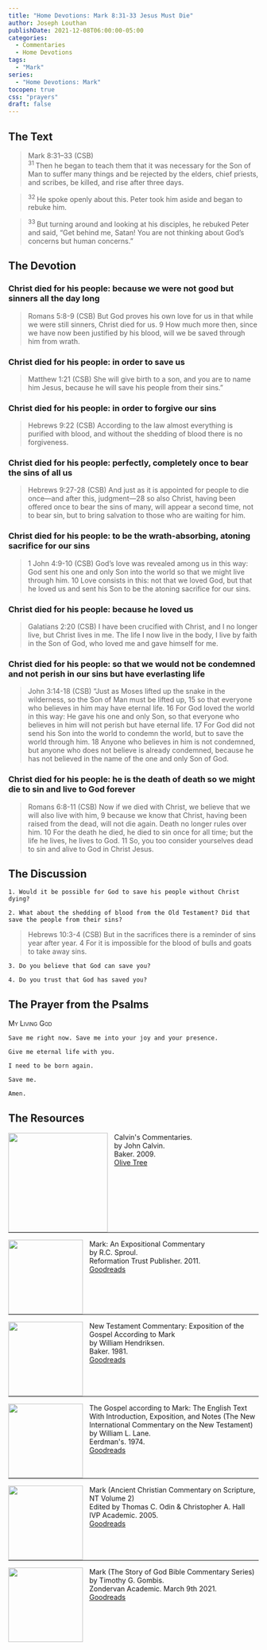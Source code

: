 ```yaml
---
title: "Home Devotions: Mark 8:31-33 Jesus Must Die"
author: Joseph Louthan
publishDate: 2021-12-08T06:00:00-05:00
categories:
  - Commentaries
  - Home Devotions
tags:
  - "Mark"
series:
  - "Home Devotions: Mark"
tocopen: true
css: "prayers"
draft: false
---
```

## The Text

>Mark 8:31–33 (CSB)  
><sup> 31 </sup> Then he began to teach them that it was necessary for the Son of Man to suffer many things and be rejected by the elders, chief priests, and scribes, be killed, and rise after three days. 

><sup> 32 </sup> He spoke openly about this. Peter took him aside and began to rebuke him. 

><sup> 33 </sup> But turning around and looking at his disciples, he rebuked Peter and said, “Get behind me, Satan! You are not thinking about God’s concerns but human concerns.”

## The Devotion

### Christ died for his people: because we were not good but sinners all the day long

>Romans 5:8-9 (CSB) But God proves his own love for us in that while we were still sinners, Christ died for us. 9 How much more then, since we have now been justified by his blood, will we be saved through him from wrath.

### Christ died for his people: in order to save us

>Matthew 1:21 (CSB) She will give birth to a son, and you are to name him Jesus, because he will save his people from their sins.”

### Christ died for his people: in order to forgive our sins

>Hebrews 9:22 (CSB) According to the law almost everything is purified with blood, and without the shedding of blood there is no forgiveness.

### Christ died for his people: perfectly, completely once to bear the sins of all us

>Hebrews 9:27-28 (CSB) And just as it is appointed for people to die once—and after this, judgment—28 so also Christ, having been offered once to bear the sins of many, will appear a second time, not to bear sin, but to bring salvation to those who are waiting for him.

### Christ died for his people: to be the wrath-absorbing, atoning sacrifice for our sins

>1 John 4:9-10 (CSB) God’s love was revealed among us in this way: God sent his one and only Son into the world so that we might live through him. 10 Love consists in this: not that we loved God, but that he loved us and sent his Son to be the atoning sacrifice for our sins.

### Christ died for his people: because he loved us

>Galatians 2:20 (CSB) I have been crucified with Christ, and I no longer live, but Christ lives in me. The life I now live in the body, I live by faith in the Son of God, who loved me and gave himself for me.

### Christ died for his people: so that we would not be condemned and not perish in our sins but have everlasting life

>John 3:14-18 (CSB) “Just as Moses lifted up the snake in the wilderness, so the Son of Man must be lifted up, 15 so that everyone who believes in him may have eternal life. 16 For God loved the world in this way: He gave his one and only Son, so that everyone who believes in him will not perish but have eternal life. 17 For God did not send his Son into the world to condemn the world, but to save the world through him. 18 Anyone who believes in him is not condemned, but anyone who does not believe is already condemned, because he has not believed in the name of the one and only Son of God.

### Christ died for his people: he is the death of death so we might die to sin and live to God forever

>Romans 6:8-11 (CSB) Now if we died with Christ, we believe that we will also live with him, 9 because we know that Christ, having been raised from the dead, will not die again. Death no longer rules over him. 10 For the death he died, he died to sin once for all time; but the life he lives, he lives to God. 11 So, you too consider yourselves dead to sin and alive to God in Christ Jesus.

## The Discussion

```text
1. Would it be possible for God to save his people without Christ dying?
```

```text
2. What about the shedding of blood from the Old Testament? Did that save the people from their sins?
```
>Hebrews 10:3-4 (CSB) But in the sacrifices there is a reminder of sins year after year. 4 For it is impossible for the blood of bulls and goats to take away sins.

```text
3. Do you believe that God can save you?
```

```text
4. Do you trust that God has saved you?
```

## The Prayer from the Psalms

>

<div style='font-variant: small-caps;'>
My Living God
</div>

```text
Save me right now. Save me into your joy and your presence.

Give me eternal life with you.

I need to be born again.

Save me.

Amen.
```

<div style="page-break-after: always;"></div>


## The Resources

<p style="clear:both;">

<img src="/images/resources/commentary-calvin-set.png" align="left" width="200" style="padding-right: 10px" />Calvin's Commentaries.  
by John Calvin.  
Baker. 2009.  
[Olive Tree](https://www.olivetree.com/store/product.php?productid=17517)

<p style="clear:both;">

---

<img src="/images/resources/commentary-mark-sproul.jpg" align="left" width="150" style="padding-right: 10px" />Mark: An Expositional Commentary  
by R.C. Sproul.  
Reformation Trust Publisher. 2011.  
[Goodreads](https://www.goodreads.com/book/show/13329901-mark?ac=1&from_search=true&qid=AjPCOwNAXj&rank=1)

<p style="clear:both;">

---

<img src="/images/resources/commentary-mark-hendriksen.jpg" align="left" width="150" style="padding-right: 10px" />New Testament Commentary: Exposition of the Gospel According to Mark  
by William Hendriksen.  
Baker. 1981.  
[Goodreads](https://www.goodreads.com/book/show/2365098.Mark)

<p style="clear:both;">

---

<img src="/images/resources/commentary-mark-lane.jpg" align="left" width="150" style="padding-right: 10px" />The Gospel according to Mark: The English Text With Introduction, Exposition, and Notes (The New International Commentary on the New Testament)  
by William L. Lane.  
Eerdman's. 1974.  
[Goodreads](https://www.goodreads.com/book/show/978619.The_Gospel_of_Mark?from_search=true&from_srp=true&qid=UOUMUiJ7z4&rank=2)

<p style="clear:both;">

---

<img src="/images/resources/commentary-mark-oden.jpg" align="left" width="150" style="padding-right: 10px" />Mark (Ancient Christian Commentary on Scripture, NT Volume 2)  
Edited by Thomas C. Odin & Christopher A. Hall  
IVP Academic. 2005.  
[Goodreads](https://www.goodreads.com/book/show/33015669-mark)

<p style="clear:both;">

---

<img src="/images/resources/commentary-mark-gombis.jpg" align="left" width="150" style="padding-right: 10px" />Mark (The Story of God Bible Commentary Series)  
by Timothy G. Gombis.   
Zondervan Academic. March 9th 2021.  
[Goodreads](https://www.goodreads.com/book/show/54287613-mark)

<p style="clear:both;">
